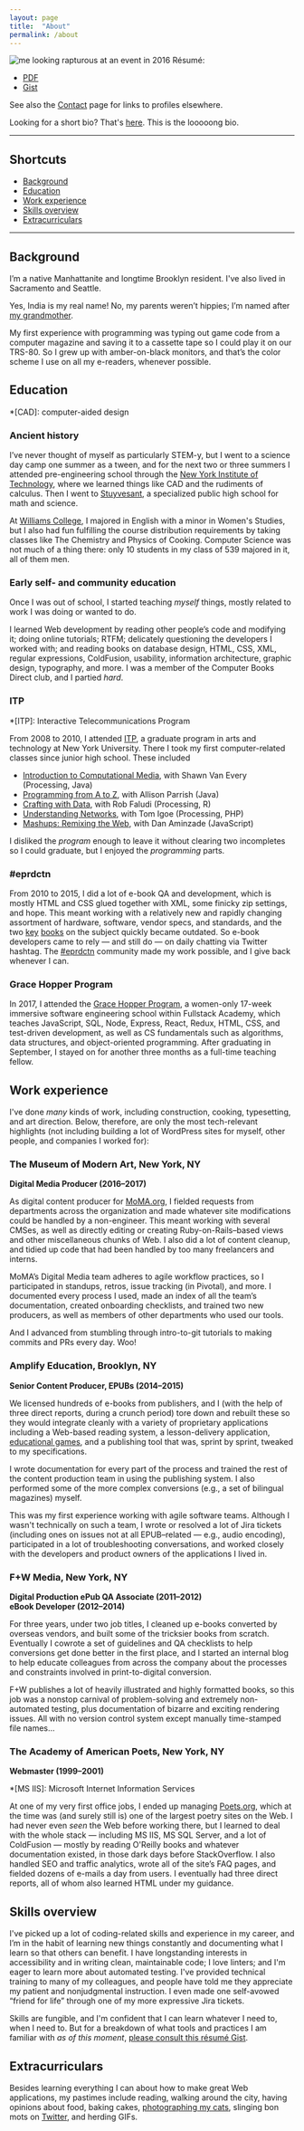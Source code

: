 ```yaml
---
layout: page
title:  "About"
permalink: /about
---
```


<img src="/assets/2016_profile.jpg" alt="me looking rapturous at an event in 2016" title="Photo: Stewart Cauley" class="headshot" /> Résumé:

- [PDF](/assets/India_Amos_resume.pdf)
- [Gist](https://gist.github.com/indiamos/351b64b955ae69ce777bbca809c157ee)

See also the [Contact](/contact.html) page for links to profiles elsewhere.

Looking for a short bio? That's [here](/ "short bio, on the home page"). This is the looooong bio.

----------

## Shortcuts

- [Background](#background)
- [Education](#education)
- [Work experience](#work-experience)
- [Skills overview](#skills-overview)
- [Extracurriculars](#extracurriculars)

----------

## Background

I’m a native Manhattanite and longtime Brooklyn resident. I've also lived in Sacramento and Seattle.

Yes, India is my real name! No, my parents weren’t hippies; I’m named after [my grandmother](https://twitter.com/indiamos/status/701623710692851713).

My first experience with programming was typing out game code from a computer magazine and saving it to a cassette tape so I could play it on our TRS-80. So I grew up with amber-on-black monitors, and that’s the color scheme I use on all my e-readers, whenever possible.

## Education

*[CAD]: computer-aided design

### Ancient history

I’ve never thought of myself as particularly STEM-y, but I went to a science day camp one summer as a tween, and for the next two or three summers I attended pre-engineering school through the [New York Institute of Technology](https://www.nyit.edu/), where we learned things like CAD and the rudiments of calculus. Then I went to [Stuyvesant](http://stuy.enschool.org/), a specialized public high school for math and science.

At [Williams College](https://www.williams.edu/), I majored in English with a minor in Women's Studies, but I also had fun fulfilling the course distribution requirements by taking classes like The Chemistry and Physics of Cooking. Computer Science was not much of a thing there: only 10 students in my class of 539 majored in it, all of them men.

### Early self- and community education

Once I was out of school, I started teaching _myself_ things, mostly related to work I was doing or wanted to do.

I learned Web development by reading other people’s code and modifying it; doing online tutorials; RTFM; delicately questioning the developers I worked with; and reading books on database design, HTML, CSS, XML, regular expressions, ColdFusion, usability, information architecture, graphic design, typography, and more. I was a member of the Computer Books Direct club, and I partied _hard_.

### ITP

*[ITP]: Interactive Telecommunications Program

From 2008 to 2010, I attended [ITP](https://tisch.nyu.edu/itp), a graduate program in arts and technology at New York University. There I took my first computer-related classes since junior high school. These included

- [Introduction to Computational Media](http://itp.nyu.edu/varwiki/Syllabus/ICM-All-F08), with Shawn Van Every (Processing, Java)
- [Programming from A to Z](http://a2z.decontextualize.com/), with Allison Parrish (Java)
- [Crafting with Data](http://www.faludi.com/teaching/crafting-with-data/), with Rob Faludi (Processing, R)
- [Understanding Networks](http://itp.nyu.edu/archive/understandingnetworks-fall2013/ "a later version of the Understanding Networks syllabus"), with Tom Igoe (Processing, PHP)
- [Mashups: Remixing the Web](http://www.webremix.org/), with Dan Aminzade (JavaScript)

I disliked the _program_ enough to leave it without clearing two incompletes so I could graduate, but I enjoyed the _programming_ parts.

### #eprdctn

From 2010 to 2015, I did a lot of e-book QA and development, which is mostly HTML and CSS glued together with XML, some finicky zip settings, and hope. This meant working with a relatively new and rapidly changing assortment of hardware, software, vendor specs, and standards, and the two [key](http://www.elizabethcastro.com/epub/ "EPUB Straight to the Point, by Liz Castro") [books](http://kindleformatting.com/book/ "Kindle Formatting, by Joshua Tallent") on the subject quickly became outdated. So e-book developers came to rely — and still do — on daily chatting via Twitter hashtag. The [#eprdctn](https://twitter.com/hashtag/eprdctn?src=hash) community made my work possible, and I give back whenever I can.

### Grace Hopper Program

In 2017, I attended the [Grace Hopper Program](https://www.gracehopper.com/), a women-only 17-week immersive software engineering school within Fullstack Academy, which teaches JavaScript, SQL, Node, Express, React, Redux, HTML, CSS, and test-driven development, as well as CS fundamentals such as algorithms, data structures, and object-oriented programming. After graduating in September, I stayed on for another three months as a full-time teaching fellow.

## Work experience

I've done _many_ kinds of work, including construction, cooking, typesetting, and art direction. Below, therefore, are only the most tech-relevant highlights (not including building a lot of WordPress sites for myself, other people, and companies I worked for):

### The Museum of Modern Art, New York, NY

**Digital Media Producer (2016–2017)**

As digital content producer for [MoMA.org](https://www.moma.org/), I fielded requests from departments across the organization and made whatever site modifications could be handled by a non-engineer. This meant working with several CMSes, as well as directly editing or creating Ruby-on-Rails–based views and other miscellaneous chunks of Web. I also did a lot of content cleanup, and tidied up code that had been handled by too many freelancers and interns.

MoMA’s Digital Media team adheres to agile workflow practices, so I participated in standups, retros, issue tracking (in Pivotal), and more. I documented every process I used, made an index of all the team’s documentation, created onboarding checklists, and trained two new producers, as well as members of other departments who used our tools.

And I advanced from stumbling through intro-to-git tutorials to making commits and PRs every day. Woo!

### Amplify Education, Brooklyn, NY

**Senior Content Producer, EPUBs (2014–2015)**

We licensed hundreds of e-books from publishers, and I (with the help of three direct reports, during a crunch period) tore down and rebuilt these so they would integrate cleanly with a variety of proprietary applications including a Web-based reading system, a lesson-delivery application, [educational games](https://www.amplify.com/games/ela), and a publishing tool that was, sprint by sprint, tweaked to my specifications.

I wrote documentation for every part of the process and trained the rest of the content production team in using the publishing system. I also performed some of the more complex conversions (e.g., a set of bilingual magazines) myself.

This was my first experience working with agile software teams. Although I wasn't technically on such a team, I wrote or resolved a lot of Jira tickets (including ones on issues not at all EPUB–related — e.g., audio encoding), participated in a lot of troubleshooting conversations, and worked closely with the developers and product owners of the applications I lived in.

### F+W Media, New York, NY

**Digital Production ePub QA Associate (2011–2012)**  
**eBook Developer (2012–2014)**

For three years, under two job titles, I cleaned up e-books converted by overseas vendors, and built some of the tricksier books from scratch. Eventually I cowrote a set of guidelines and QA checklists to help conversions get done better in the first place, and I started an internal blog to help educate colleagues from across the company about the processes and constraints involved in print-to-digital conversion.

F+W publishes a lot of heavily illustrated and highly formatted books, so this job was a nonstop carnival of problem-solving and extremely non-automated testing, plus documentation of bizarre and exciting rendering issues. All with no version control system except manually time-stamped file names…

### The Academy of American Poets, New York, NY

**Webmaster (1999–2001)**

*[MS IIS]: Microsoft Internet Information Services

At one of my very first office jobs, I ended up managing [Poets.org](http://www.poets.org/), which at the time was (and surely still is) one of the largest poetry sites on the Web. I had never even _seen_ the Web before working there, but I learned to deal with the whole stack — including MS IIS, MS SQL Server, and a lot of ColdFusion — mostly by reading O'Reilly books and whatever documentation existed, in those dark days before StackOverflow. I also handled SEO and traffic analytics, wrote all of the site’s FAQ pages, and fielded dozens of e-mails a day from users. I eventually had three direct reports, all of whom also learned HTML under my guidance.

## Skills overview

I've picked up a lot of coding-related skills and experience in my career, and I’m in the habit of learning new things constantly and documenting what I learn so that others can benefit. I have longstanding interests in accessibility and in writing clean, maintainable code; I love linters; and I'm eager to learn more about automated testing. I've provided technical training to many of my colleagues, and people have told me they appreciate my patient and nonjudgmental instruction. I even made one self-avowed “friend for life” through one of my more expressive Jira tickets.

Skills are fungible, and I'm confident that I can learn whatever I need to, when I need to. But for a breakdown of what tools and practices I am familiar with _as of this moment_, [please consult this résumé Gist](https://gist.github.com/indiamos/351b64b955ae69ce777bbca809c157ee#skills--tools-used).


## Extracurriculars

Besides learning everything I can about how to make great Web applications, my pastimes include reading, walking around the city, having opinions about food, baking cakes, [photographing my cats](https://www.flickr.com/photos/iamos/), slinging bon mots on [Twitter](https://twitter.com/indiamos/with_replies), and herding GIFs.
